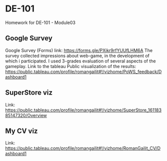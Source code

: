 # DE-101
Homework for DE-101 - Module03
## Google Survey
Google Survey (Forms) link: https://forms.gle/PXikr9rfYUUfLHM6A
The survey collected impressions about web-game, in the development of which i participated.
I used 3-grades evaluation of several aspects of the gameplay.
Link to the tableau Public visualization of the results: https://public.tableau.com/profile/romangailit#!/vizhome/PoWS_feedback/Dashboard1
## SuperStore viz
Link: https://public.tableau.com/profile/romangailit#!/vizhome/SuperStore_16118385147320/Overview
## My CV viz
Link: https://public.tableau.com/profile/romangailit#!/vizhome/RomanGailit_CV/Dashboard1 